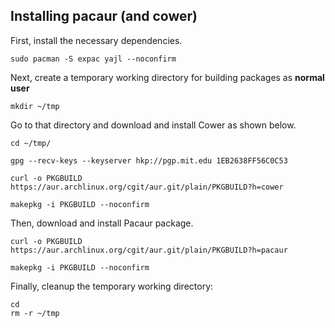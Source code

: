 ## Installing pacaur (and cower)

First, install the necessary dependencies.

```
sudo pacman -S expac yajl --noconfirm
```

Next, create a temporary working directory for building packages as **normal user**

```
mkdir ~/tmp
```
Go to that directory and download and install Cower as shown below.

```
cd ~/tmp/
```

```
gpg --recv-keys --keyserver hkp://pgp.mit.edu 1EB2638FF56C0C53
```

```
curl -o PKGBUILD https://aur.archlinux.org/cgit/aur.git/plain/PKGBUILD?h=cower
```

```
makepkg -i PKGBUILD --noconfirm
```

Then, download and install Pacaur package.

```
curl -o PKGBUILD https://aur.archlinux.org/cgit/aur.git/plain/PKGBUILD?h=pacaur
```

```
makepkg -i PKGBUILD --noconfirm
```

Finally, cleanup the temporary working directory:

```
cd
rm -r ~/tmp
```


